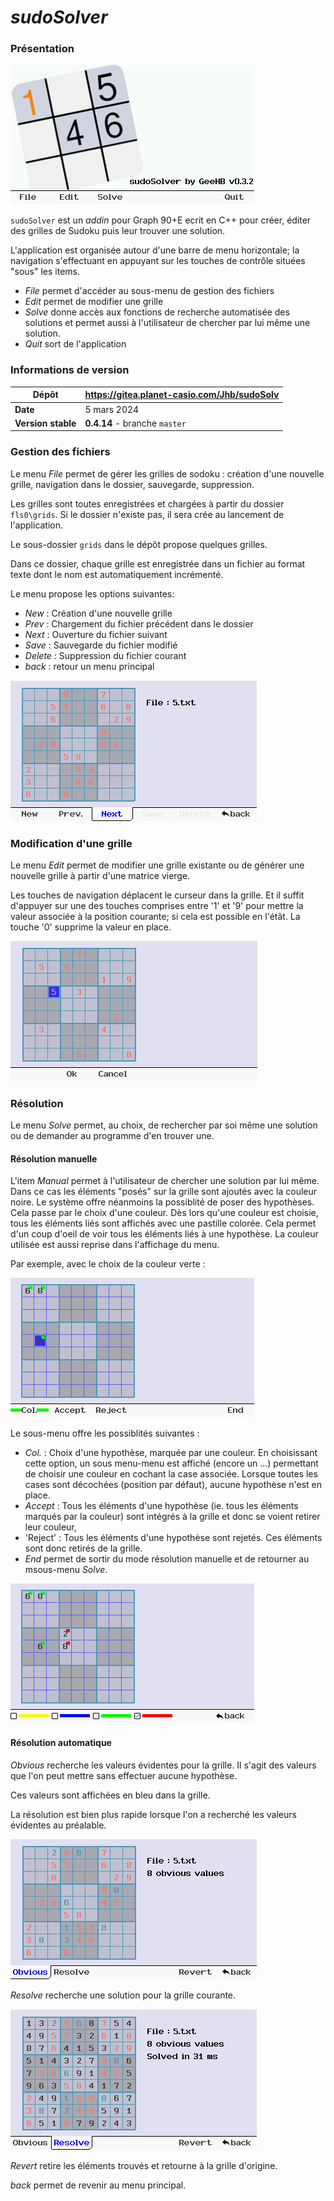 # *sudoSolver*

### Présentation

![Accueil](assets/accueil.png)

`sudoSolver` est un *addin* pour Graph 90+E ecrit en C++ pour créer, éditer des grilles de Sudoku puis leur trouver une solution.

L'application est organisée autour d'une barre de menu horizontale; la navigation s'effectuant en appuyant sur les touches de contrôle situées "sous" les items.

* *File* permet d'accéder au sous-menu de gestion des fichiers
* *Edit* permet de modifier une grille
* *Solve* donne accès aux fonctions de recherche automatisée des solutions et permet aussi à l'utilisateur de chercher par lui même une solution.
* *Quit* sort de l'application

### Informations de version

| Dépôt          | https://gitea.planet-casio.com/Jhb/sudoSolv |
|----------------|---------------------------------------------|
| **Date**           | 5 mars 2024                             |
| **Version stable** | **0\.4.14** - branche `master`                      |

### Gestion des fichiers

Le menu *File* permet de gérer les grilles de sodoku : création d'une nouvelle grille, navigation dans le dossier, sauvegarde, suppression.

Les grilles sont toutes enregistrées et chargées à partir du dossier `fls0\grids`. Si le dossier n'existe pas, il sera crée au lancement de l'application.

Le sous-dossier `grids` dans le dépôt propose quelques grilles.

Dans ce dossier, chaque grille est enregistrée dans un fichier au format texte dont le nom est automatiquement incrémenté.

Le menu propose les options suivantes:

* *New* : Création d'une nouvelle grille
* *Prev* : Chargement du fichier précédent dans le dossier
* *Next* : Ouverture du fichier suivant
* *Save* : Sauvegarde du fichier modifié
* *Delete* : Suppression du fichier courant
* *back* : retour un menu principal

![Browse](assets/browse.png)

### Modification d'une grille

Le menu *Edit* permet de modifier une grille existante ou de générer une nouvelle grille à partir d'une matrice vierge.

Les touches de navigation déplacent le curseur dans la grille.
Et il suffit d'appuyer sur une des touches comprises entre '1' et '9' pour mettre la valeur associée à la position courante; si cela est possible en l'étât.
La touche '0' supprime la valeur en place.

![Edit](assets/edit.png)

### Résolution

Le menu *Solve* permet, au choix, de rechercher par soi même une solution ou de demander au programme d'en trouver une.

#### Résolution manuelle

L'item *Manual* permet à l'utilisateur de chercher une solution par lui même. Dans ce cas les éléments "posés" sur la grille sont ajoutés avec la couleur noire.
Le système offre néanmoins la possiblité de poser des hypothèses. Cela passe par le choix d'une couleur. Dès lors qu'une couleur est choisie, tous les éléments liés sont affichés avec une pastille colorée. Cela permet d'un coup d'oeil de voir tous les éléments liés à une hypothèse.
La couleur utilisée est aussi reprise dans l'affichage du menu.

Par exemple, avec le choix de la couleur verte :

![Hypothèse](assets/hypothese.png)

Le sous-menu offre les possiblités suivantes :

* *Col.* : Choix d'une hypothèse, marquée par une couleur. En choisissant cette option, un sous menu-menu est affiché (encore un ...) permettant de choisir une couleur en cochant la case associée. Lorsque toutes les cases sont décochées (position par défaut), aucune hypothèse n'est en place.
* *Accept* : Tous les éléments d'une hypothèse (ie. tous les éléments marqués par la couleur) sont intégrés à la grille et donc se voient retirer leur couleur,
* 'Reject' : Tous les éléments d'une hypothèse sont rejetés. Ces éléments sont donc retirés de la grille.
* *End* permet de sortir du mode résolution manuelle et de retourner au msous-menu *Solve*.

![Couelurs](assets/chooseCol.png)

#### Résolution automatique

*Obvious* recherche les valeurs évidentes pour la grille. Il s'agit des valeurs que l'on peut mettre sans effectuer aucune hypothèse.

Ces valeurs sont affichées en bleu dans la grille.

La résolution est bien plus rapide lorsque l'on a recherché les valeurs évidentes au préalable.

![Solver](assets/obvious.png)

*Resolve* recherche une solution pour la grille courante.

![Found](assets/solved2.png)

*Revert* retire les éléments trouvés et retourne à la grille d'origine.

*back* permet de revenir au menu principal.
